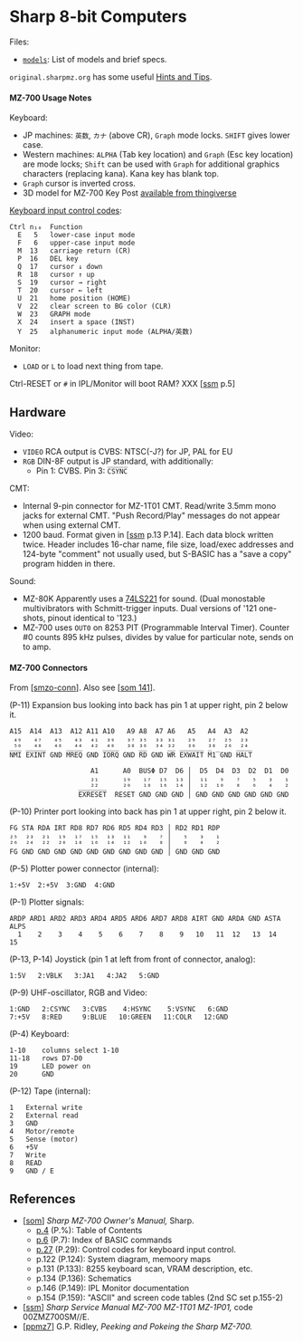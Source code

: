 Sharp 8-bit Computers
=====================

Files:
- [`models`](models.md): List of models and brief specs.

`original.sharpmz.org` has some useful [Hints and Tips][smzo-h&t].

#### MZ-700 Usage Notes

Keyboard:
- JP machines: `英数`, `カナ` (above CR), `Graph` mode locks.
  `SHIFT` gives lower case.
- Western machines: `ALPHA` (Tab key location) and `Graph` (Esc key
  location) are mode locks; `Shift` can be used with `Graph` for additional
  graphics characters (replacing kana). Kana key has blank top.
- `Graph` cursor is inverted cross.
- 3D model for MZ-700 Key Post [available from thingiverse][tv-mz700-keypost]

[Keyboard input control codes][som 027]:

    Ctrl n₁₀  Function
      E   5   lower-case input mode
      F   6   upper-case input mode
      M  13   carriage return (CR)
      P  16   DEL key
      Q  17   cursor ↓ down
      R  18   cursor ↑ up
      S  19   cursor → right
      T  20   cursor ← left
      U  21   home position (HOME)
      V  22   clear screen to BG color (CLR)
      W  23   GRAPH mode
      X  24   insert a space (INST)
      Y  25   alphanumeric input mode (ALPHA/英数)

Monitor:
- `LOAD` or `L` to load next thing from tape.

Ctrl-RESET or `#` in IPL/Monitor will boot RAM? XXX [[ssm] p.5]

Hardware
--------

Video:
- `VIDEO` RCA output is CVBS: NTSC(-J?) for JP, PAL for EU
- `RGB` DIN-8F output is JP standard, with additionally:
  - Pin 1: CVBS. Pin 3: `C̅S̅Y̅N̅C̅`

CMT:
- Internal 9-pin connector for MZ-1T01 CMT. Read/write 3.5mm mono jacks for
  external CMT. "Push Record/Play" messages do not appear when using
  external CMT.
- 1200 baud. Format given in [[ssm] p.13 P.14]. Each data block written
  twice. Header includes 16-char name, file size, load/exec addresses and
  124-byte "comment" not usually used, but S-BASIC has a "save a copy"
  program hidden in there.

Sound:
- MZ-80K Apparently uses a [74LS221] for sound. (Dual monostable
  multivibrators with Schmitt-trigger inputs. Dual versions of '121
  one-shots, pinout identical to '123.)
- MZ-700 uses `OUT0` on 8253 PIT (Programmable Interval Timer). Counter #0
  counts 895 kHz pulses, divides by value for particular note, sends on to
  amp.

#### MZ-700 Connectors

From [[smzo-conn]]. Also see [[som 141]].

(P-11) Expansion bus looking into back has pin 1 at upper right, pin 2 below it.

    A15  A14  A13  A12 A11 A10   A9 A8  A7 A6   A5   A4  A3  A2
     ₄₉   ₄₇   ₄₅   ₄₃  ₄₁  ₃₉   ₃₇ ₃₅  ₃₃ ₃₁   ₂₉   ₂₇  ₂₅  ₂₃
     ⁵⁰   ⁴⁸   ⁴⁶   ⁴⁴  ⁴²  ⁴⁰   ³⁸ ³⁶  ³⁴ ³²   ³⁰   ³⁸  ²⁶  ²⁴
    N̅M̅I̅ E̅X̅I̅N̅T̅ GND M̅R̅E̅Q̅ GND I̅O̅R̅Q̅ GND R̅D̅ GND W̅R̅ E̅X̅W̅A̅I̅T̅ M̅1̅ GND H̅A̅L̅T̅

                        A1      A0  BUSΦ D7  D6 │  D5  D4  D3  D2  D1  D0
                        ₂₁      ₁₉   ₁₇  ₁₅  ₁₃ │  ₁₁   ₉   ₇   ₅   ₃   ₁
                        ²²      ²⁰   ¹⁸  ¹⁶  ¹⁴ │  ¹²  ¹⁰   ⁸   ⁶   ⁴   ²
                     E̅X̅R̅E̅S̅E̅T̅  RESET GND GND GND │ GND GND GND GND GND GND

(P-10) Printer port looking into back has pin 1 at upper right, pin 2 below it.

    FG S̅T̅A̅ R̅D̅A̅ IRT RD8 RD7 RD6 RD5 RD4 RD3 │ RD2 RD1 RDP
    ₂₅  ₂₃  ₂₁  ₁₉  ₁₇  ₁₅  ₁₃  ₁₁   ₉   ₇ │   ₅   ₃   ₁
    ²⁶  ²⁴  ²²  ²⁰  ¹⁸  ¹⁶  ¹⁴  ¹²  ¹⁰   ⁸ │   ⁶   ⁴   ²
    FG GND GND GND GND GND GND GND GND GND │ GND GND GND

(P-5) Plotter power connector (internal):

    1:+5V  2:+5V  3:GND  4:GND

(P-1) Plotter signals:

    ARDP ARD1 ARD2 ARD3 ARD4 ARD5 ARD6 ARD7 ARD8 AIRT GND ARDA GND ASTA ALPS
      1    2    3    4    5    6    7    8    9   10   11  12   13  14   15

(P-13, P-14) Joystick (pin 1 at left from front of connector, analog):

    1:5V   2:V̅B̅L̅K̅   3:JA1   4:JA2   5:GND

(P-9) UHF-oscillator, RGB and Video:

    1:GND   2:C̅S̅Y̅N̅C̅   3:CVBS    4:H̅S̅Y̅N̅C̅    5:V̅S̅Y̅N̅C̅   6:GND
    7:+5V   8:RED     9:BLUE   10:GREEN   11:COLR   12:GND

(P-4) Keyboard:

    1-10    columns select 1-10
    11-18   rows D7-D0
    19      LED power on
    20      GND

(P-12) Tape (internal):

    1   External write
    2   External read
    3   GND
    4   Motor/remote
    5   Sense (motor)
    6   +5V
    7   Write
    8   READ
    9   GND / E


References
----------

- [[som]] _Sharp MZ-700 Owner's Manual,_ Sharp.
  - [p.4][som]       (P.%): Table of Contents
  - [p.6][som 006]   (P.7): Index of BASIC commands
  - [p.27][som 027] (P.29): Control codes for keyboard input control.
  - p.122 (P.124): System diagram, memoory maps
  - p.131 (P.133): 8255 keyboard scan, VRAM description, etc.
  - p.134 (P.136): Schematics
  - p.146 (P.149): IPL Monitor documentation
  - p.154 (P.159): "ASCII" and screen code tables (2nd SC set p.155-2)
- [[ssm]] _Sharp Service Manual MZ-700 MZ-1T01 MZ-1P01,_ code 00ZMZ700SM//E.
- [[ppmz7]] G.P. Ridley, _Peeking and Pokeing the Sharp MZ-700._



<!-------------------------------------------------------------------->
[smzo-h&t]: https://original.sharpmz.org/mz-80k/tips.htm

[74LS221]: https://www.ti.com/product/SN74LS221
[ppmz7]: https://archive.org/details/peeking-poking-the-sharp-mz-700
[smzo-conn]: https://original.sharpmz.org/mz-700/connect.htm
[som]: https://archive.org/details/sharpmz700ownersmanual/page/n5/mode/1up?view=theater
[som 006]: https://archive.org/details/sharpmz700ownersmanual/page/n7/mode/1up?view=theater
[som 027]: https://archive.org/details/sharpmz700ownersmanual/page/n28/mode/1up?view=theater
[som 141]: https://archive.org/details/sharpmz700ownersmanual/page/n142/mode/1up?view=theater
[ssm]: https://archive.org/details/sharpmz700servicemanual/
[tv-mz700-keypost]: https://archive.org/details/thingiverse-5447518
